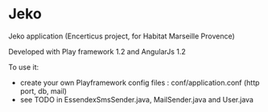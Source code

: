 Jeko
====

Jeko application (Encerticus project, for Habitat Marseille Provence)

Developed with Play framework 1.2 and AngularJs 1.2

To use it:
- create your own Playframework config files : conf/application.conf (http port, db, mail)
- see TODO in EssendexSmsSender.java, MailSender.java and User.java



